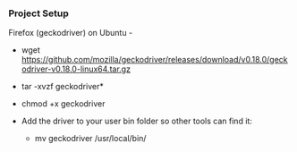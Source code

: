 ###  Project Setup ###

Firefox (geckodriver) on Ubuntu - 

- wget https://github.com/mozilla/geckodriver/releases/download/v0.18.0/geckodriver-v0.18.0-linux64.tar.gz

- tar -xvzf geckodriver*

- chmod +x geckodriver

- Add the driver to your user bin folder so other tools can find it:
    - mv geckodriver /usr/local/bin/
